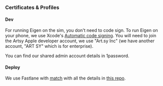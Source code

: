 ### Certificates & Profiles

#### Dev

For running Eigen on the sim, you don't need to code sign.
To run Eigen on your phone, we use Xcode's [Automatic code signing](https://developer.apple.com/library/content/qa/qa1814/_index.html). You will need to join the Artsy Apple developer account, we use "Art.sy Inc" (we have another account, "ART SY" which is for enterprise). 

You can find our shared admin account details in 1password.

#### Deploy

We use Fastlane with [match](https://docs.fastlane.tools/actions/match/) with all the details in [this repo](https://github.com/artsy/mobile_fastlane_match).
